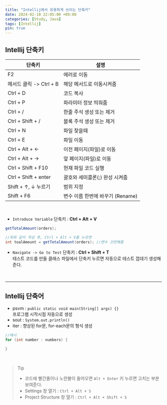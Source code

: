 ```yaml
---
title: "Intellij에서 유용하게 쓰이는 단축키"
date: 2024-02-18 22:05:00 +09:00
categories: [Study, Java]
tags: [Intellij]
pin: true
---
```


## Intellij 단축키

|단축키|설명|
|------|-----|
|F2|에러로 이동|
|메서드 클릭 -> Ctrl + B|해당 메서드로 이동시켜줌|
|Ctrl + D|코드 복사|
|Ctrl + P|파라미터 정보 띄워줌|
|Ctrl + /|한줄 주석 생성 또는 제거|
|Ctrl + Shift + /|블록 주석 생성 또는 제거|
|Ctrl + N|파일 찾을때|
|Ctrl + E|파일 이동|
|Ctrl + Alt + ←|이전 페이지(파일)로 이동|
|Ctrl + Alt + →|앞 페이지(파일)로 이동|
|Ctrl + Shift + F10|현재 파일 코드 실행|
|Ctrl + Shift + enter|괄호와 세미콜론(;) 완성 시켜줌|
|Shift + ↑, ↓ 누르기|범위 지정|
|Shift + F6|변수 이름 한번에 바꾸기 (Rename)|

<br>

- `Introduce Variable` 단축키 : **Ctrl + Alt + V**  

```java
getTotalAmount(orders);

//위와 같이 작성 후, Ctrl + Alt + V를 누르면
int toalAmount = getTotalAmount(orders); //변수 선언해줌
```  

- `Navigate -> Go to Test` 단축키 : **Ctrl + Shift + T**    
테스트 코드를 만들 클래스 파일에서 단축키 누르면 자동으로 테스트 껍데기 생성해준다.

<br>

-----------------

## Intellij 단축어

- psvm : `public static void main(String[] args) {}`   
프로그램 시작시점 자동으로 생성
- sout : `System.out.println()`
- iter : 향상된 for문, for-each문의 형식 생성

```java
//예시
for (int number : numbers) {

}
```

<br>

> Tip
> - 코드에 빨간줄이나 노란불이 들어오면 `Alt + Enter` 키 누르면 고치는 부분 보여준다.
> - Settings 창 열기 : `Ctrl + Alt + S`
> - Project Structure 창 열기 : `Ctrl + Alt + Shift + S`
